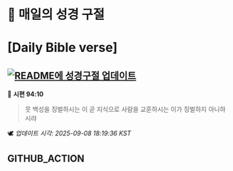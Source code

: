 # 🙏 매일의 성경 구절
# [Daily Bible verse]
## [![README에 성경구절 업데이트](https://github.com/DONGSUKA/first_test/actions/workflows/update-readme-bible.yml/badge.svg)](https://github.com/DONGSUKA/first_test/actions/workflows/update-readme-bible.yml)
<!-- START_BIBLE_VERSE -->
📖 **시편 94:10**
> 뭇 백성을 징벌하시는 이 곧 지식으로 사람을 교훈하시는 이가 징벌하지 아니하시랴

🕊️ _업데이트 시각: 2025-09-08 18:19:36 KST_
  <!-- END_BIBLE_VERSE -->
## GITHUB_ACTION
